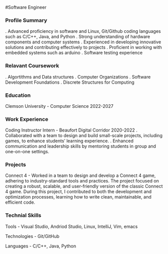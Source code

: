 #Software Engineer

### Profile Summary
. Advanced proficiency in software and Linux, Git/Github coding languages such as C/C++, Java, and Python
. Strong understanding of hardware components and computer systems
. Experienced in developing innovative solutions and contributing effectively to projects
. Proficient in working with embedded systems such as arduino
. Software testing experience

### Relavant Coursework
. Algortithms and Data structures
. Computer Organizations
. Software Development Foundations
. Discrete Structures for Computing 


### Education
Clemson University - Computer Science 2022-2027

### Work Experience
Coding Instructor Intern - Beaufort Digital Corridor 2020-2022
  . Collaborated with a team to design and build small-scale projects, including 
    games, to enhance students’ learning experience.
  . Enhanced communication and leadership skills by mentoring students in group and        one-on-one settings.


### Projects
Connect 4 - Worked in a team to design and develop a Connect 4 game, adhering to industry-standard tools and practices. The project focused on creating a robust, scalable, and user-friendly version of the classic Connect 4 game. During this project, I contributed to both the development and optimization processes, learning how to write clean, maintainable, and efficient code.

### Technial Skills
Tools - Visual Studio, Andriod Studio, Linux, IntelliJ, Vim, emacs

Technologies - Git/GitHub

Languages - C/C++, Java, Python
